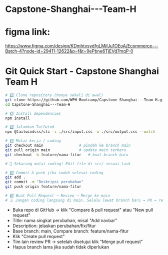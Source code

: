 # Capstone-Shanghai---Team-H

# figma link:

https://www.figma.com/design/KDmhtvsydfgLMjfJu1OEoA/Ecommerce---Batch-4?node-id=29411-12622&p=f&t=9ePbne6TjEVd7mqP-0

# Git Quick Start - Capstone Shanghai Team H

```bash
# 1️⃣ Clone repository (hanya sekali di awal)
git clone https://github.com/WPH-Bootcamp/Capstone-Shanghai---Team-H.git
cd Capstone-Shanghai---Team-H

# 2️⃣ Install dependencies
npm install

# 3️⃣ Jalankan Tailwind
npx @tailwindcss/cli -i ./src/input.css -o ./src/output.css --watch

# 4️⃣ Mulai kerja / coding
git checkout main                # pindah ke branch main
git pull origin main             # update main terbaru
git checkout -b feature/nama-fitur   # buat branch baru

# 🔹 Sekarang mulai coding! Edit file di src/ sesuai task

# 5️⃣ Commit & push jika sudah selesai coding
git add .
git commit -m "Deskripsi perubahan"
git push origin feature/nama-fitur

# 6️⃣ Buat Pull Request → Review → Merge ke main
# ⚠️ Jangan coding langsung di main. Selalu lewat branch baru → PR → review
```

- Buka repo di GitHub → klik "Compare & pull request" atau "New pull request"
- Title: nama singkat perubahan, misal "Add navbar"
- Description: jelaskan perubahan/fix/fitur
- Base branch: main, Compare branch: feature/nama-fitur
- Klik "Create pull request"
- Tim lain review PR → setelah disetujui klik "Merge pull request"
- Hapus branch lama jika sudah tidak diperlukan
